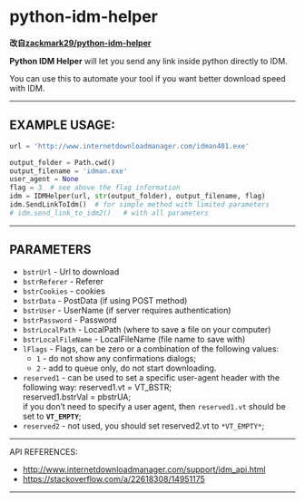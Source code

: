 # python-idm-helper

**改自[zackmark29/python-idm-helper](https://github.com/zackmark29/python-idm-helper)**

**Python IDM Helper** will let you send any link inside python directly to IDM.

You can use this to automate your tool if you want better download speed with IDM.

---
## **EXAMPLE USAGE**:

```python
url = 'http://www.internetdownloadmanager.com/idman401.exe'

output_folder = Path.cwd()
output_filename = 'idman.exe'
user_agent = None
flag = 3  # see above the flag information
idm = IDMHelper(url, str(output_folder), output_filename, flag)
idm.SendLinkToIdm()  # for simple method with limited parameters
# idm.send_link_to_idm2()   # with all parameters
```
---

## PARAMETERS

- ``bstrUrl`` - Url to download
- ``bstrReferer`` - Referer
- `bstrCookies` - cookies
- `bstrData` - PostData (if using POST method)
- `bstrUser` - UserName (if server requires authentication)
- `bstrPassword` - Password
- `bstrLocalPath` - LocalPath (where to save a file on your computer)
- `bstrLocalFileName` - LocalFileName (file name to save with)
- `lFlags` - Flags, can be zero or a combination of the following values:  
  - `1` - do not show any confirmations dialogs;  
  - `2` - add to queue only, do not start downloading.
- `reserved1` - can be used to set a specific user-agent header with the following way:
    reserved1.vt = VT_BSTR;  
    reserved1.bstrVal = pbstrUA;  
    if you don’t need to specify a user agent, then `reserved1.vt` should be set to **`VT_EMPTY`**;
- `reserved2` - not used, you should set reserved2.vt to `*VT_EMPTY*`;
---
API REFERENCES:
- http://www.internetdownloadmanager.com/support/idm_api.html
- https://stackoverflow.com/a/22618308/14951175
---